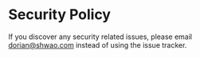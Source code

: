 # Security Policy

If you discover any security related issues, please email dorian@shwao.com instead of using the issue tracker.
